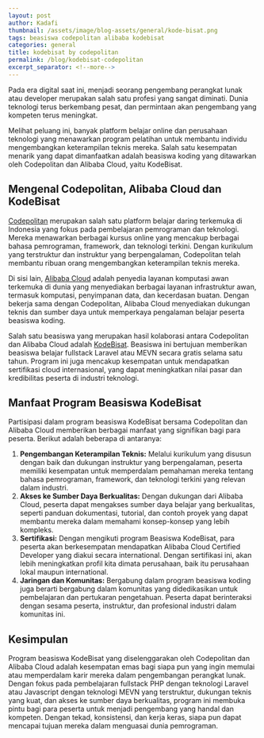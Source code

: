```yaml
---
layout: post
author: Kadafi
thumbnail: /assets/image/blog-assets/general/kode-bisat.png
tags: beasiswa codepolitan alibaba kodebisat
categories: general
title: kodebisat by codepolitan
permalink: /blog/kodebisat-codepolitan
excerpt_separator: <!--more-->
---
```


Pada era digital saat ini, menjadi seorang pengembang perangkat lunak atau developer
merupakan salah satu profesi yang sangat diminati. Dunia teknologi terus berkembang pesat,
dan permintaan akan pengembang yang kompeten terus meningkat.
<!--more-->
Melihat peluang ini, banyak platform belajar online dan perusahaan teknologi yang menawarkan program pelatihan untuk
membantu individu mengembangkan keterampilan teknis mereka. Salah satu kesempatan menarik yang dapat dimanfaatkan
adalah beasiswa koding yang ditawarkan oleh Codepolitan dan Alibaba Cloud, yaitu KodeBisat.

## Mengenal Codepolitan, Alibaba Cloud dan KodeBisat
[Codepolitan](https://www.codepolitan.com) merupakan salah satu platform belajar daring terkemuka di Indonesia 
yang fokus pada pembelajaran pemrograman dan teknologi. Mereka menawarkan berbagai kursus online yang mencakup berbagai bahasa pemrograman,
framework, dan teknologi terkini. Dengan kurikulum yang terstruktur dan instruktur yang berpengalaman, Codepolitan
telah membantu ribuan orang mengembangkan keterampilan teknis mereka. 

Di sisi lain, [Alibaba Cloud](https://id.alibabacloud.com/) adalah penyedia layanan komputasi awan terkemuka di dunia yang menyediakan berbagai
layanan infrastruktur awan, termasuk komputasi, penyimpanan data, dan kecerdasan buatan. Dengan bekerja sama dengan
Codepolitan, Alibaba Cloud menyediakan dukungan teknis dan sumber daya untuk memperkaya pengalaman belajar peserta
beasiswa koding.

Salah satu beasiswa yang merupakan hasil kolaborasi antara Codepolitan dan Alibaba Cloud adalah [KodeBisat](https://www.devhandal.id/program/kodebisat). Beasiswa
ini bertujuan memberikan beasiswa belajar fullstack Laravel atau MEVN secara gratis selama satu tahun. Program ini
juga mencakup kesempatan untuk mendapatkan sertifikasi cloud internasional, yang dapat meningkatkan nilai pasar dan
kredibilitas peserta di industri teknologi.

## Manfaat Program Beasiswa KodeBisat
Partisipasi dalam program beasiswa KodeBisat bersama Codepolitan dan Alibaba Cloud memberikan berbagai manfaat yang
signifikan bagi para peserta. Berikut adalah beberapa di antaranya:

1. **Pengembangan Keterampilan Teknis:**
Melalui kurikulum yang disusun dengan baik dan dukungan instruktur yang berpengalaman, peserta memiliki kesempatan
untuk memperdalam pemahaman mereka tentang bahasa pemrograman, framework, dan teknologi terkini yang relevan dalam
industri.
2. **Akses ke Sumber Daya Berkualitas:**
Dengan dukungan dari Alibaba Cloud, peserta dapat mengakses sumber daya belajar yang berkualitas, seperti panduan
dokumentasi, tutorial, dan contoh proyek yang dapat membantu mereka dalam memahami konsep-konsep yang lebih
kompleks.
3. **Sertifikasi:**
Dengan mengikuti program Beasiswa KodeBisat, para peserta akan berkesempatan mendapatkan Alibaba Cloud Certified
Developer yang diakui secara international. Dengan sertifikasi ini, akan lebih meningkatkan profil kita dimata perusahaan,
baik itu perusahaan lokal maupun international.
4. **Jaringan dan Komunitas:**
Bergabung dalam program beasiswa koding juga berarti bergabung dalam komunitas yang
didedikasikan untuk pembelajaran dan pertukaran pengetahuan. Peserta dapat berinteraksi dengan sesama peserta,
instruktur, dan profesional industri dalam komunitas ini.

## Kesimpulan
Program beasiswa KodeBisat yang diselenggarakan oleh Codepolitan dan Alibaba Cloud adalah kesempatan emas bagi siapa
pun yang ingin memulai atau memperdalam karir mereka dalam pengembangan perangkat lunak. Dengan fokus pada
pembelajaran fullstack PHP dengan teknologi Laravel atau Javascript dengan teknologi MEVN yang terstruktur, dukungan
teknis yang kuat, dan akses ke sumber daya berkualitas, program ini membuka pintu bagi para peserta untuk menjadi
pengembang yang handal dan kompeten. Dengan tekad, konsistensi, dan kerja keras, siapa pun dapat mencapai tujuan
mereka dalam menguasai dunia pemrograman.
